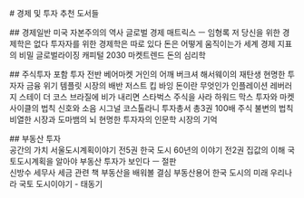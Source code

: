 <span style="font-family:.AppleSDGothicNeoI-Regular;"># 경제</span> 및 투자 추천 도서들 

<span style="font-family:.AppleSDGothicNeoI-Regular;">## 경제일반</span> 
미국 자본주의의 역사 
<span style="font-family:.AppleSDGothicNeoI-Regular;">글로벌</span> 경제 매트릭스 ㅡ 임형록 저 
<span style="font-family:.AppleSDGothicNeoI-Regular;">당신을</span> 위한 경제학은 없다 투자자를 위한 경제학은 따로 있다 
<span style="font-family:.AppleSDGothicNeoI-Regular;">돈은</span> 어떻게 움직이는가 
<span style="font-family:.AppleSDGothicNeoI-Regular;">세계</span> 경제 지표의 비밀 
<span style="font-family:.AppleSDGothicNeoI-Regular;">글로벌라이징</span> 캐피털 
2030 마켓트렌드 
<span style="font-family:.AppleSDGothicNeoI-Regular;">돈의</span> 심리학  

<span style="font-family:.AppleSDGothicNeoI-Regular;">## 주식투자</span> 포함 투자 전반 
<span style="font-family:.AppleSDGothicNeoI-Regular;">베어마켓</span> 
<span style="font-family:.AppleSDGothicNeoI-Regular;">거인의</span> 어깨 
<span style="font-family:.AppleSDGothicNeoI-Regular;">버크셔</span> 해서웨이의 재탄생 
<span style="font-family:.AppleSDGothicNeoI-Regular;">현명한</span> 투자자 
<span style="font-family:.AppleSDGothicNeoI-Regular;">금융</span> 위기 템플릿 
<span style="font-family:.AppleSDGothicNeoI-Regular;">시장의</span> 배반 
<span style="font-family:.AppleSDGothicNeoI-Regular;">저스트</span> 킵 바잉 
<span style="font-family:.AppleSDGothicNeoI-Regular;">돈이란</span> 무엇인가 인플레이션 
<span style="font-family:.AppleSDGothicNeoI-Regular;">레버러지</span> 
<span style="font-family:.AppleSDGothicNeoI-Regular;">스테이</span> 더 코스 
<span style="font-family:.AppleSDGothicNeoI-Regular;">브라질에</span> 비가 내리면 스타벅스 주식을 사라 
<span style="font-family:.AppleSDGothicNeoI-Regular;">하워드</span> 막스 투자와 마켓 사이클의 법칙 
<span style="font-family:.AppleSDGothicNeoI-Regular;">신호와</span> 소음 
<span style="font-family:.AppleSDGothicNeoI-Regular;">시그널</span> 
<span style="font-family:.AppleSDGothicNeoI-Regular;">코스톨라니</span> 투자총서 총3권 
100배 주식 불변의 법칙 
<span style="font-family:.AppleSDGothicNeoI-Regular;">비열한</span> 시장과 도마뱀의 뇌 
<span style="font-family:.AppleSDGothicNeoI-Regular;">현명한</span> 투자자의 인문학 시장의 기억  

<span style="font-family:.AppleSDGothicNeoI-Regular;">## 부동산</span> 투자  
<span style="font-family:.AppleSDGothicNeoI-Regular;">공간의</span> 가치 
<span style="font-family:.AppleSDGothicNeoI-Regular;">서울도시계획이야기</span> 전5권 
<span style="font-family:.AppleSDGothicNeoI-Regular;">한국</span> 도시 60년의 이야기 전2권 
<span style="font-family:.AppleSDGothicNeoI-Regular;">집값의</span> 이해 
<span style="font-family:.AppleSDGothicNeoI-Regular;">국토도시계획을</span> 알아야 부동산 투자가 보인다 ㅡ 절판  
<span style="font-family:.AppleSDGothicNeoI-Regular;">신방수</span> 세무사 세금 관련 책 
<span style="font-family:.AppleSDGothicNeoI-Regular;">부동산을</span> 배워볼 결심 
<span style="font-family:.AppleSDGothicNeoI-Regular;">부동산용어</span> 
<span style="font-family:.AppleSDGothicNeoI-Regular;">한국</span> 도시의 미래
<span style="font-family:.AppleSDGothicNeoI-Regular;">우리나라</span> 국토 도시이야기 - 태동기